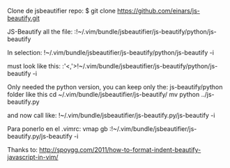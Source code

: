 Clone de jsbeautifier repo:
$ git clone https://github.com/einars/js-beautify.git

JS-Beautify all the file:
:!~/.vim/bundle/jsbeautifier/js-beautify/python/js-beautify 

In selection:
!~/.vim/bundle/jsbeautifier/js-beautify/python/js-beautify -i

must look like this:
:'<,'>!~/.vim/bundle/jsbeautifier/js-beautify/python/js-beautify -i

Only needed the python version, you can keep only the: js-beautify/python folder like this
cd ~/.vim/bundle/jsbeautifier/js-beautify/
mv python ../js-beautify.py

and now call like:
!~/.vim/bundle/jsbeautifier/js-beautify.py/js-beautify -i


Para ponerlo en el .vimrc:
vmap gb :!~/.vim/bundle/jsbeautifier/js-beautify.py/js-beautify -i<CR>

Thanks to: http://spoygg.com/2011/how-to-format-indent-beautify-javascript-in-vim/
